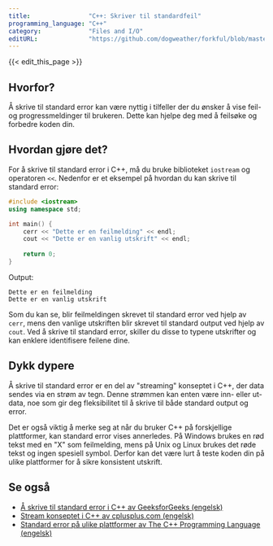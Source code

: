 ```yaml
---
title:                "C++: Skriver til standardfeil"
programming_language: "C++"
category:             "Files and I/O"
editURL:              "https://github.com/dogweather/forkful/blob/master/content/no/cpp/writing-to-standard-error.md"
---
```


{{< edit_this_page >}}

## Hvorfor?

Å skrive til standard error kan være nyttig i tilfeller der du ønsker å vise feil- og progressmeldinger til brukeren. Dette kan hjelpe deg med å feilsøke og forbedre koden din.

## Hvordan gjøre det?

For å skrive til standard error i C++, må du bruke biblioteket `iostream` og operatoren `<<`. Nedenfor er et eksempel på hvordan du kan skrive til standard error:

```C++
#include <iostream>
using namespace std;

int main() {
    cerr << "Dette er en feilmelding" << endl;
    cout << "Dette er en vanlig utskrift" << endl;
    
    return 0;
}
```

Output:

```
Dette er en feilmelding
Dette er en vanlig utskrift
```
Som du kan se, blir feilmeldingen skrevet til standard error ved hjelp av `cerr`, mens den vanlige utskriften blir skrevet til standard output ved hjelp av `cout`. Ved å skrive til standard error, skiller du disse to typene utskrifter og kan enklere identifisere feilene dine.

## Dykk dypere

Å skrive til standard error er en del av "streaming" konseptet i C++, der data sendes via en strøm av tegn. Denne strømmen kan enten være inn- eller ut-data, noe som gir deg fleksibilitet til å skrive til både standard output og error.

Det er også viktig å merke seg at når du bruker C++ på forskjellige plattformer, kan standard error vises annerledes. På Windows brukes en rød tekst med en "X" som feilmelding, mens på Unix og Linux brukes det røde tekst og ingen spesiell symbol. Derfor kan det være lurt å teste koden din på ulike plattformer for å sikre konsistent utskrift.

## Se også

- [Å skrive til standard error i C++ av GeeksforGeeks (engelsk)](https://www.geeksforgeeks.org/writing-to-file-and-error-console-in-cpp/)
- [Stream konseptet i C++ av cplusplus.com (engelsk)](http://www.cplusplus.com/doc/tutorial/files/)
- [Standard error på ulike plattformer av The C++ Programming Language (engelsk)](https://stackoverflow.com/questions/15175178/how-to-change-the-text-color-of-cerr-in-windows)